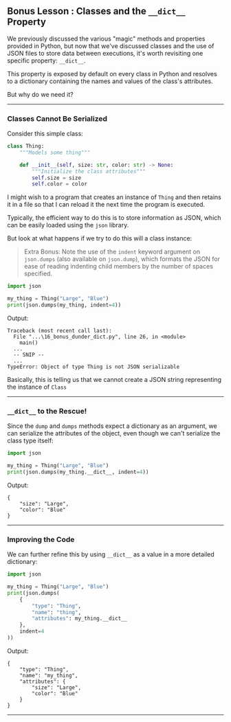## Bonus Lesson : Classes and the `__dict__` Property

We previously discussed the various "magic" methods and properties provided in
Python, but now that we've discussed classes and the use of JSON files to store data between executions, it's worth revisiting one specific property:
`__dict__`.

This property is exposed by default on every class in Python and resolves to a
dictionary containing the names and values of the class's attributes.

But why do we need it?

---

### Classes Cannot Be Serialized

Consider this simple class:

```python
class Thing:
    """Models some thing"""

    def __init__(self, size: str, color: str) -> None:
        """Initialize the class attributes"""
        self.size = size
        self.color = color
```

I might wish to a program that creates an instance of `Thing` and then retains
it in a file so that I can reload it the next time the program is executed.

Typically, the efficient way to do this is to store information as JSON, which
can be easily loaded using the `json` library.

But look at what happens if we try to do this will a class instance:

> Extra Bonus: Note the use of the `indent` keyword argument on `json.dumps`
> (also available on `json.dump`), which formats the JSON for ease of reading
> indenting child members by the number of spaces specified.

```python
import json

my_thing = Thing("Large", "Blue")
print(json.dumps(my_thing, indent=4))
```

Output:

```
Traceback (most recent call last):
  File "...\16_bonus_dunder_dict.py", line 26, in <module>
    main()
  ...
  -- SNIP --
  ...
TypeError: Object of type Thing is not JSON serializable
```

Basically, this is telling us that we cannot create a JSON string representing 
the instance of `Class`

---

### `__dict__` to the Rescue!

Since the `dump` and `dumps` methods expect a dictionary as an argument, we
can serialize the attributes of the object, even though we can't serialize the
class type itself:

```python
import json

my_thing = Thing("Large", "Blue")
print(json.dumps(my_thing.__dict__, indent=4))
```

Output:

```
{
    "size": "Large",
    "color": "Blue"
}
```

---

### Improving the Code

We can further refine this by using `__dict__` as a value in a more detailed
dictionary:

```python
import json

my_thing = Thing("Large", "Blue")
print(json.dumps(
    {
        "type": "Thing",
        "name": "thing",
        "attributes": my_thing.__dict__
    },
    indent=4
))
```

Output:

```
{
    "type": "Thing",
    "name": "my_thing",
    "attributes": {
        "size": "Large",
        "color": "Blue"
    }
}
```

---

